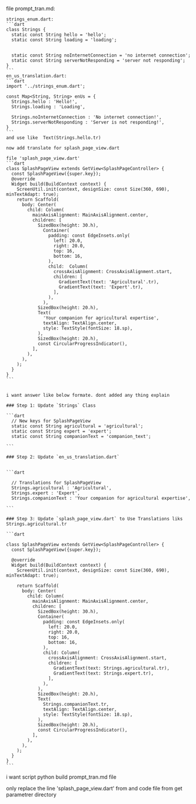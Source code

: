 
file prompt_tran.md:

    strings_enum.dart:
    ```dart
    class Strings {
      static const String hello = 'hello';
      static const String loading = 'loading';


      static const String noInternetConnection = 'no internet connection';
      static const String serverNotResponding = 'server not responding';
    }
    ```
    en_us_translation.dart:
    ```dart
    import '../strings_enum.dart';

    const Map<String, String> enUs = {
      Strings.hello : 'Hello!',
      Strings.loading : 'Loading',

      Strings.noInternetConnection : 'No internet connection!',
      Strings.serverNotResponding : 'Server is not responding!',
    }
    ```
    and use like  Text(Strings.hello.tr)

    now add translate for splash_page_view.dart

    file 'splash_page_view.dart'
    ```dart
    class SplashPageView extends GetView<SplashPageController> {
      const SplashPageView({super.key});
      @override
      Widget build(BuildContext context) {
        ScreenUtil.init(context, designSize: const Size(360, 690), minTextAdapt: true);
        return Scaffold(
          body: Center(
            child: Column(
              mainAxisAlignment: MainAxisAlignment.center,
              children: [
                SizedBox(height: 30.h),
                  Container(
                    padding: const EdgeInsets.only(
                      left: 20.0,
                      right: 20.0,
                      top: 16,
                      bottom: 16,
                    ),
                    child:  Column(
                      crossAxisAlignment: CrossAxisAlignment.start,
                      children: [
                        GradientText(text: 'Agricultural'.tr),
                        GradientText(text: 'Expert'.tr),
                      ],
                    ),
                  ),
                SizedBox(height: 20.h), 
                Text(
                  'Your companion for agricultural expertise',
                  textAlign: TextAlign.center,
                  style: TextStyle(fontSize: 18.sp), 
                ),
                SizedBox(height: 20.h), 
                const CircularProgressIndicator(),
              ],
            ),
          ),
        );
      }
    }
    ```


    i want answer like below formate. dont added any thing explain 

    ### Step 1: Update `Strings` Class

    ```dart
      // New keys for SplashPageView
      static const String agricultural = 'agricultural';
      static const String expert = 'expert';
      static const String companionText = 'companion_text';

    ```

    ### Step 2: Update `en_us_translation.dart`


    ```dart

      // Translations for SplashPageView
      Strings.agricultural : 'Agricultural',
      Strings.expert : 'Expert',
      Strings.companionText : 'Your companion for agricultural expertise',

    ```

    ### Step 3: Update `splash_page_view.dart` to Use Translations liks Strings.agricultural.tr

    ```dart

    class SplashPageView extends GetView<SplashPageController> {
      const SplashPageView({super.key});

      @override
      Widget build(BuildContext context) {
        ScreenUtil.init(context, designSize: const Size(360, 690), minTextAdapt: true);

        return Scaffold(
          body: Center(
            child: Column(
              mainAxisAlignment: MainAxisAlignment.center,
              children: [
                SizedBox(height: 30.h),
                Container(
                  padding: const EdgeInsets.only(
                    left: 20.0,
                    right: 20.0,
                    top: 16,
                    bottom: 16,
                  ),
                  child: Column(
                    crossAxisAlignment: CrossAxisAlignment.start,
                    children: [
                      GradientText(text: Strings.agricultural.tr),
                      GradientText(text: Strings.expert.tr),
                    ],
                  ),
                ),
                SizedBox(height: 20.h),
                Text(
                  Strings.companionText.tr,
                  textAlign: TextAlign.center,
                  style: TextStyle(fontSize: 18.sp),
                ),
                SizedBox(height: 20.h),
                const CircularProgressIndicator(),
              ],
            ),
          ),
        );
      }
    }
    ```



i want script python build prompt_tran.md   file 

only replace the line 'splash_page_view.dart' from and code file from get  parametrer directory  
